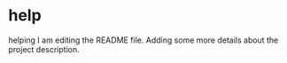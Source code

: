# help
helping
I am editing the README file. Adding some more details about the project description.
